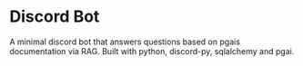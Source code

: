 # Discord Bot

A minimal discord bot that answers questions based on pgais documentation via RAG.
Built with python, discord-py, sqlalchemy and pgai.